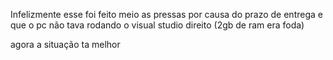Infelizmente esse foi feito meio as pressas por causa do prazo de entrega e que o pc não tava rodando o visual studio direito (2gb de ram era foda)

agora a situação ta melhor
